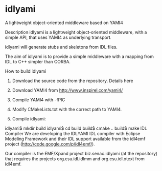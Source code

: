 # idlyami
A lightweight object-oriented middleware based on YAMI4

Description
idlyami is a lightweight object-oriented middleware, with a simple API, that uses YAMI4 as underlying transport.

idlyami will generate stubs and skeletons from IDL files.

The aim of idlyami is to provide a simple middleware with a mapping from IDL to C++ simpler than CORBA.

How to build idlyami
1. Download the source code from the repository. Details here

2. Download YAMI4 from http://www.inspirel.com/yami4/

3. Compile YAMI4 with -fPIC

4. Modify CMakeLists.txt with the correct path to YAMI4.

5. Compile idlyami:

idlyami$ mkdir build
idlyami$ cd build
build$ cmake ..
build$ make
IDL Compiler
We are developing the IDLYAMI IDL compiler with Eclipse Modeling Framework and their IDL support available from the idl4emf project (http://code.google.com/p/idl4emf/).

Our compiler is the EMF/Xpand project biz.senac.idlyami (at the repository) that requires the projects org.csu.idl.idlmm and org.csu.idl.xtext from idl4emf.
